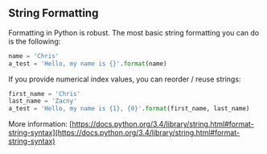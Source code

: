 ## String Formatting
Formatting in Python is robust. The most basic string formatting you can do is the following:

```python
name = 'Chris'
a_test = 'Hello, my name is {}'.format(name)
```

If you provide numerical index values, you can reorder / reuse strings:

```python
first_name = 'Chris'
last_name = 'Zacny'
a_test = 'Hello, my name is {1}, {0}'.format(first_name, last_name)
```

More information: [https://docs.python.org/3.4/library/string.html#format-string-syntax](https://docs.python.org/3.4/library/string.html#format-string-syntax)